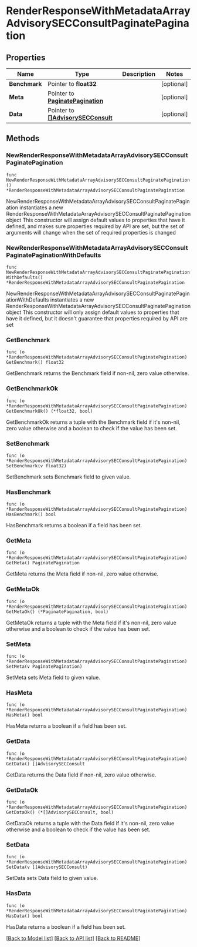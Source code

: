 # RenderResponseWithMetadataArrayAdvisorySECConsultPaginatePagination

## Properties

Name | Type | Description | Notes
------------ | ------------- | ------------- | -------------
**Benchmark** | Pointer to **float32** |  | [optional] 
**Meta** | Pointer to [**PaginatePagination**](PaginatePagination.md) |  | [optional] 
**Data** | Pointer to [**[]AdvisorySECConsult**](AdvisorySECConsult.md) |  | [optional] 

## Methods

### NewRenderResponseWithMetadataArrayAdvisorySECConsultPaginatePagination

`func NewRenderResponseWithMetadataArrayAdvisorySECConsultPaginatePagination() *RenderResponseWithMetadataArrayAdvisorySECConsultPaginatePagination`

NewRenderResponseWithMetadataArrayAdvisorySECConsultPaginatePagination instantiates a new RenderResponseWithMetadataArrayAdvisorySECConsultPaginatePagination object
This constructor will assign default values to properties that have it defined,
and makes sure properties required by API are set, but the set of arguments
will change when the set of required properties is changed

### NewRenderResponseWithMetadataArrayAdvisorySECConsultPaginatePaginationWithDefaults

`func NewRenderResponseWithMetadataArrayAdvisorySECConsultPaginatePaginationWithDefaults() *RenderResponseWithMetadataArrayAdvisorySECConsultPaginatePagination`

NewRenderResponseWithMetadataArrayAdvisorySECConsultPaginatePaginationWithDefaults instantiates a new RenderResponseWithMetadataArrayAdvisorySECConsultPaginatePagination object
This constructor will only assign default values to properties that have it defined,
but it doesn't guarantee that properties required by API are set

### GetBenchmark

`func (o *RenderResponseWithMetadataArrayAdvisorySECConsultPaginatePagination) GetBenchmark() float32`

GetBenchmark returns the Benchmark field if non-nil, zero value otherwise.

### GetBenchmarkOk

`func (o *RenderResponseWithMetadataArrayAdvisorySECConsultPaginatePagination) GetBenchmarkOk() (*float32, bool)`

GetBenchmarkOk returns a tuple with the Benchmark field if it's non-nil, zero value otherwise
and a boolean to check if the value has been set.

### SetBenchmark

`func (o *RenderResponseWithMetadataArrayAdvisorySECConsultPaginatePagination) SetBenchmark(v float32)`

SetBenchmark sets Benchmark field to given value.

### HasBenchmark

`func (o *RenderResponseWithMetadataArrayAdvisorySECConsultPaginatePagination) HasBenchmark() bool`

HasBenchmark returns a boolean if a field has been set.

### GetMeta

`func (o *RenderResponseWithMetadataArrayAdvisorySECConsultPaginatePagination) GetMeta() PaginatePagination`

GetMeta returns the Meta field if non-nil, zero value otherwise.

### GetMetaOk

`func (o *RenderResponseWithMetadataArrayAdvisorySECConsultPaginatePagination) GetMetaOk() (*PaginatePagination, bool)`

GetMetaOk returns a tuple with the Meta field if it's non-nil, zero value otherwise
and a boolean to check if the value has been set.

### SetMeta

`func (o *RenderResponseWithMetadataArrayAdvisorySECConsultPaginatePagination) SetMeta(v PaginatePagination)`

SetMeta sets Meta field to given value.

### HasMeta

`func (o *RenderResponseWithMetadataArrayAdvisorySECConsultPaginatePagination) HasMeta() bool`

HasMeta returns a boolean if a field has been set.

### GetData

`func (o *RenderResponseWithMetadataArrayAdvisorySECConsultPaginatePagination) GetData() []AdvisorySECConsult`

GetData returns the Data field if non-nil, zero value otherwise.

### GetDataOk

`func (o *RenderResponseWithMetadataArrayAdvisorySECConsultPaginatePagination) GetDataOk() (*[]AdvisorySECConsult, bool)`

GetDataOk returns a tuple with the Data field if it's non-nil, zero value otherwise
and a boolean to check if the value has been set.

### SetData

`func (o *RenderResponseWithMetadataArrayAdvisorySECConsultPaginatePagination) SetData(v []AdvisorySECConsult)`

SetData sets Data field to given value.

### HasData

`func (o *RenderResponseWithMetadataArrayAdvisorySECConsultPaginatePagination) HasData() bool`

HasData returns a boolean if a field has been set.


[[Back to Model list]](../README.md#documentation-for-models) [[Back to API list]](../README.md#documentation-for-api-endpoints) [[Back to README]](../README.md)


